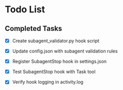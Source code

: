 # Todo List

## Completed Tasks
- [x] Create subagent_validator.py hook script
- [x] Update config.json with subagent validation rules
- [x] Register SubagentStop hook in settings.json
- [x] Test SubagentStop hook with Task tool
- [x] Verify hook logging in activity.log

